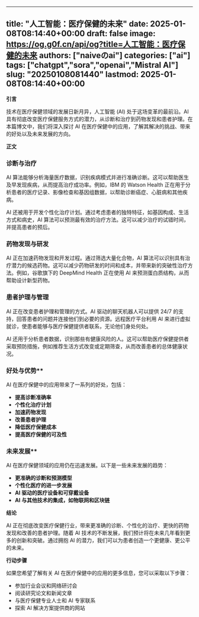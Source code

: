 
---
title: "人工智能：医疗保健的未来"
date: 2025-01-08T08:14:40+00:00
draft: false
image: https://og.g0f.cn/api/og?title=人工智能：医疗保健的未来
authors: ["naiveのai"]
categories: ["ai"]
tags: ["chatgpt","sora","openai","Mistral AI"]
slug: "20250108081440"
lastmod: 2025-01-08T08:14:40+00:00
---
**引言**

技术在医疗保健领域的发展日新月异，人工智能 (AI) 处于这场变革的最前沿。AI 具有彻底改变医疗保健服务方式的潜力，从诊断和治疗到药物发现和患者护理。在本篇博文中，我们将深入探讨 AI 在医疗保健中的应用，了解其解决的挑战、带来的好处以及未来发展的方向。

**正文**

### 诊断与治疗

AI 算法能够分析海量医疗数据，识别疾病模式并进行准确诊断。这可以帮助医生及早发现疾病，从而提高治疗成功率。例如，IBM 的 Watson Health 正在用于分析患者的医疗记录、影像检查和基因组数据，以帮助诊断癌症、心脏病和其他疾病。

AI 还被用于开发个性化治疗计划。通过考虑患者的独特特征，如基因构成、生活方式和病史，AI 算法可以预测最有效的治疗方法。这可以减少治疗的试错时间，并提高患者的预后。

### 药物发现与研发

AI 正在加速药物发现和开发过程。通过筛选大量化合物，AI 算法可以识别具有治疗潜力的候选药物。这可以减少药物研发的时间和成本，并带来新的突破性治疗方法。例如，谷歌旗下的 DeepMind Health 正在使用 AI 来预测蛋白质结构，从而帮助设计新型药物。

### 患者护理与管理

AI 正在改变患者护理和管理的方式。AI 驱动的聊天机器人可以提供 24/7 的支持，回答患者的问题并连接他们到必要的资源。远程医疗平台利用 AI 来进行虚拟就诊，使患者能够与医疗保健提供者联系，无论他们身处何处。

AI 还用于分析患者数据，识别那些有健康风险的人。这可以帮助医疗保健提供者采取预防措施，例如推荐生活方式改变或定期筛查，从而改善患者的总体健康状况。

### 好处与优势**

AI 在医疗保健中的应用带来了一系列的好处，包括：

* **提高诊断准确率**
* **个性化治疗计划**
* **加速药物发现**
* **改善患者护理**
* **降低医疗保健成本**
* **提高医疗保健的可及性**

### 未来发展**

AI 在医疗保健领域的应用仍在迅速发展。以下是一些未来发展的趋势：

* **更准确的诊断和预测模型**
* **个性化医疗的进一步发展**
* **AI 驱动的医疗设备和可穿戴设备**
* **AI 与其他技术的集成，如物联网和区块链**

**结论**

AI 正在彻底改变医疗保健行业，带来更准确的诊断、个性化的治疗、更快的药物发现和改善的患者护理。随着 AI 技术的不断发展，我们预计将在未来几年看到更多的创新和突破。通过拥抱 AI 的潜力，我们可以为患者创造一个更健康、更公平的未来。

**行动步骤**

如果您希望了解有关 AI 在医疗保健中的应用的更多信息，您可以采取以下步骤：

* 参加行业会议和网络研讨会
* 阅读研究论文和新闻文章
* 与医疗保健专业人士和 AI 专家联系
* 探索 AI 解决方案提供商的网站